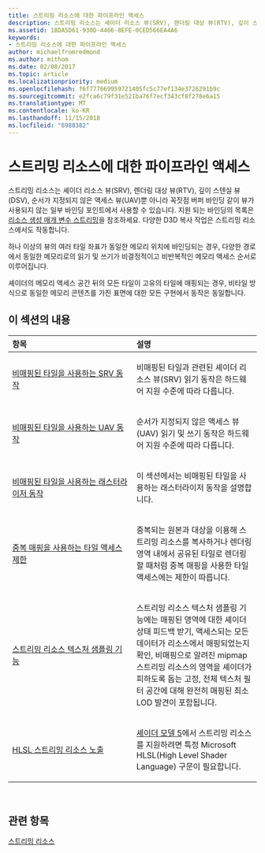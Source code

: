 ```yaml
---
title: 스트리밍 리소스에 대한 파이프라인 액세스
description: 스트리밍 리소스는 셰이더 리소스 뷰(SRV), 렌더링 대상 뷰(RTV), 깊이 스텐실 뷰(DSV), 순서가 지정되지 않은 액세스 뷰(UAV)뿐 아니라 꼭짓점 버퍼 바인딩 같이 뷰가 사용되지 않는 일부 바인딩 포인트에서 사용할 수 있습니다.
ms.assetid: 18DA5D61-930D-4466-8EFE-0CED566EA4A6
keywords:
- 스트리밍 리소스에 대한 파이프라인 액세스
author: michaelfromredmond
ms.author: mithom
ms.date: 02/08/2017
ms.topic: article
ms.localizationpriority: medium
ms.openlocfilehash: f6f777669959721405fc5c77ef134e3726291b9c
ms.sourcegitcommit: e2fca6c79f31e521ba76f7ecf343cf8f278e6a15
ms.translationtype: MT
ms.contentlocale: ko-KR
ms.lasthandoff: 11/15/2018
ms.locfileid: "6988382"
---
```

# <a name="pipeline-access-to-streaming-resources"></a>스트리밍 리소스에 대한 파이프라인 액세스


스트리밍 리소스는 셰이더 리소스 뷰(SRV), 렌더링 대상 뷰(RTV), 깊이 스텐실 뷰(DSV), 순서가 지정되지 않은 액세스 뷰(UAV)뿐 아니라 꼭짓점 버퍼 바인딩 같이 뷰가 사용되지 않는 일부 바인딩 포인트에서 사용할 수 있습니다. 지원 되는 바인딩의 목록은 [리소스 생성 매개 변수 스트리밍](streaming-resource-creation-parameters.md)을 참조하세요. 다양한 D3D 복사 작업은 스트리밍 리소스에서도 작동합니다.

하나 이상의 뷰의 여러 타일 좌표가 동일한 메모리 위치에 바인딩되는 경우, 다양한 경로에서 동일한 메모리로의 읽기 및 쓰기가 비결정적이고 비반복적인 메모리 액세스 순서로 이루어집니다.

셰이더의 메모리 액세스 공간 뒤의 모든 타일이 고유의 타일에 매핑되는 경우, 비타일 방식으로 동일한 메모리 콘텐츠를 가진 표면에 대한 모든 구현에서 동작은 동일합니다.

## <a name="span-idin-this-sectionspanin-this-section"></a><span id="in-this-section"></span>이 섹션의 내용


<table>
<colgroup>
<col width="50%" />
<col width="50%" />
</colgroup>
<thead>
<tr class="header">
<th align="left">항목</th>
<th align="left">설명</th>
</tr>
</thead>
<tbody>
<tr class="odd">
<td align="left"><p><a href="srv-behavior-with-non-mapped-tiles.md">비매핑된 타일을 사용하는 SRV 동작</a></p></td>
<td align="left"><p>비매핑된 타일과 관련된 셰이더 리소스 뷰(SRV) 읽기 동작은 하드웨어 지원 수준에 따라 다릅니다.</p></td>
</tr>
<tr class="even">
<td align="left"><p><a href="uav-behavior-with-non-mapped-tiles.md">비매핑된 타일을 사용하는 UAV 동작</a></p></td>
<td align="left"><p>순서가 지정되지 않은 액세스 뷰(UAV) 읽기 및 쓰기 동작은 하드웨어 지원 수준에 따라 다릅니다.</p></td>
</tr>
<tr class="odd">
<td align="left"><p><a href="rasterizer-behavior-with-non-mapped-tiles.md">비매핑된 타일을 사용하는 래스터라이저 동작</a></p></td>
<td align="left"><p>이 섹션에서는 비매핑된 타일을 사용하는 래스터라이저 동작을 설명합니다.</p></td>
</tr>
<tr class="even">
<td align="left"><p><a href="tile-access-limitations-with-duplicate-mappings.md">중복 매핑을 사용하는 타일 액세스 제한</a></p></td>
<td align="left"><p>중복되는 원본과 대상을 이용해 스트리밍 리소스를 복사하거나 렌더링 영역 내에서 공유된 타일로 렌더링할 때처럼 중복 매핑을 사용한 타일 액세스에는 제한이 따릅니다.</p></td>
</tr>
<tr class="odd">
<td align="left"><p><a href="streaming-resources-texture-sampling-features.md">스트리밍 리소스 텍스처 샘플링 기능</a></p></td>
<td align="left"><p>스트리밍 리소스 텍스처 샘플링 기능에는 매핑된 영역에 대한 셰이더 상태 피드백 받기, 액세스되는 모든 데이터가 리소스에서 매핑되었는지 확인, 비매핑으로 알려진 mipmap 스트리밍 리소스의 영역을 셰이더가 피하도록 돕는 고정, 전체 텍스처 필터 공간에 대해 완전히 매핑된 최소 LOD 발견이 포함됩니다.</p></td>
</tr>
<tr class="even">
<td align="left"><p><a href="hlsl-streaming-resources-exposure.md">HLSL 스트리밍 리소스 노출</a></p></td>
<td align="left"><p><a href="https://msdn.microsoft.com/library/windows/desktop/ff471356">셰이더 모델 5</a>에서 스트리밍 리소스를 지원하려면 특정 Microsoft HLSL(High Level Shader Language) 구문이 필요합니다.</p></td>
</tr>
</tbody>
</table>

 

## <a name="span-idrelated-topicsspanrelated-topics"></a><span id="related-topics"></span>관련 항목


[스트리밍 리소스](streaming-resources.md)

 

 




